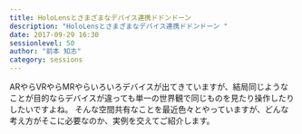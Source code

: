 ```yaml
---
title: HoloLensとさまざまなデバイス連携ドドンドーン 
description: "HoloLensとさまざまなデバイス連携ドドンドーン "
date: 2017-09-29 16:30
sessionlevel: 50
author: "前本 知志"
category: sessions
---
```

ARやらVRやらMRやらいろいろデバイスが出てきていますが、結局同じようなことが目的ならデバイスが違っても単一の世界観で同じものを見たり操作したりしたいですよね。 そんな空間共有なことを最近色々とやっていますが、どんな考え方がそこに必要なのか、実例を交えてご紹介します。
